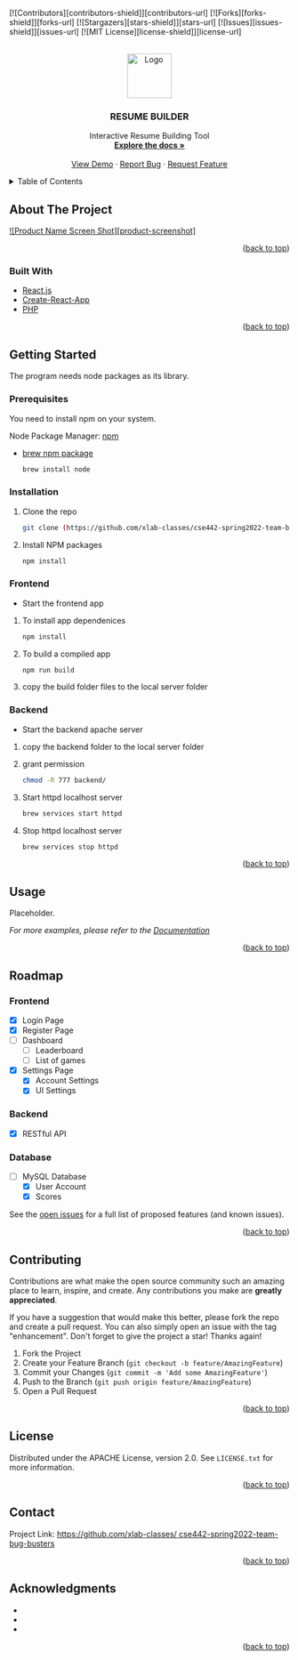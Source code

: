 <div id="top"></div>
<!--
*** TEMPLATE SOURCE - https://github.com/othneildrew/Best-README-Template
*** ALL CREDIT GOES TO - https://github.com/othneildrew
-->



<!-- PROJECT SHIELDS -->
<!--
*** I'm using markdown "reference style" links for readability.
*** Reference links are enclosed in brackets [ ] instead of parentheses ( ).
*** See the bottom of this document for the declaration of the reference variables
*** for contributors-url, forks-url, etc. This is an optional, concise syntax you may use.
*** https://www.markdownguide.org/basic-syntax/#reference-style-links
-->
[![Contributors][contributors-shield]][contributors-url]
[![Forks][forks-shield]][forks-url]
[![Stargazers][stars-shield]][stars-url]
[![Issues][issues-shield]][issues-url]
[![MIT License][license-shield]][license-url]

[//]: # ([![LinkedIn][linkedin-shield]][linkedin-url])



<!-- PROJECT LOGO -->
<br />
<div align="center">
  <a href="https://github.com/github_username/repo_name">
    <img src="images/logo.png" alt="Logo" width="auto" height="80">
  </a>

<h3 align="center">RESUME BUILDER</h3>

  <p align="center">
    Interactive Resume Building Tool
    <br />
    <a href="https://github.com/github_username/repo_name"><strong>Explore the docs »</strong></a>
    <br />
    <br />
    <a href="https://github.com/github_username/repo_name">View Demo</a>
    ·
    <a href="https://github.com/github_username/repo_name/issues">Report Bug</a>
    ·
    <a href="https://github.com/github_username/repo_name/issues">Request Feature</a>
  </p>
</div>



<!-- TABLE OF CONTENTS -->
<details>
  <summary>Table of Contents</summary>
  <ol>
    <li>
      <a href="#about-the-project">About The Project</a>
      <ul>
        <li><a href="#built-with">Built With</a></li>
      </ul>
    </li>
    <li>
      <a href="#getting-started">Getting Started</a>
      <ul>
        <li><a href="#prerequisites">Prerequisites</a></li>
        <li><a href="#installation">Installation</a></li>
      </ul>
    </li>
    <li><a href="#usage">Usage</a></li>
    <li><a href="#roadmap">Roadmap</a></li>
    <li><a href="#contributing">Contributing</a></li>
    <li><a href="#license">License</a></li>
    <li><a href="#contact">Contact</a></li>
    <li><a href="#acknowledgments">Acknowledgments</a></li>
  </ol>
</details>



<!-- ABOUT THE PROJECT -->
## About The Project

[![Product Name Screen Shot][product-screenshot]](https://example.com)

<p align="right">(<a href="#top">back to top</a>)</p>



### Built With

* [React.js](https://reactjs.org/)
* [Create-React-App](https://create-react-app.dev/docs/getting-started/)
* [PHP](https://www.php.net/manual/en/getting-started.php)

<p align="right">(<a href="#top">back to top</a>)</p>



<!-- GETTING STARTED -->
## Getting Started

The program needs node packages as its library. 

### Prerequisites

You need to install npm on your system.

Node Package Manager: [npm](https://docs.npmjs.com/downloading-and-installing-node-js-and-npm/)
  
* [brew npm package](https://formulae.brew.sh/formula/node/)
  ```sh
  brew install node
  ```

### Installation

1. Clone the repo
   ```sh
   git clone (https://github.com/xlab-classes/cse442-spring2022-team-bug-busters)
   ```
2. Install NPM packages
   ```sh
   npm install
   ```

### Frontend

* Start the frontend app

1. To install app dependenices
   ```sh
   npm install
   ```
2. To build a compiled app
   ```sh
   npm run build
   ```
3. copy the build folder files to the local server folder

### Backend

* Start the backend apache server

1. copy the backend folder to the local server folder

2. grant permission
   ```sh
   chmod -R 777 backend/
   ```
4. Start httpd localhost server

   ```sh
   brew services start httpd
   ```

3. Stop httpd localhost server

   ```sh
   brew services stop httpd
   ```

<p align="right">(<a href="#top">back to top</a>)</p>



<!-- USAGE EXAMPLES -->
## Usage

Placeholder.

_For more examples, please refer to the [Documentation](https://example.com)_

<p align="right">(<a href="#top">back to top</a>)</p>



<!-- ROADMAP -->
## Roadmap

### Frontend

- [x] Login Page
- [x] Register Page
- [ ] Dashboard
  - [ ] Leaderboard
  - [ ] List of games
- [x] Settings Page
  - [x] Account Settings
  - [x] UI Settings

### Backend

- [x] RESTful API

### Database

- [ ] MySQL Database 
  - [x] User Account
  - [x] Scores

See the [open issues]((https://github.com/xlab-classes/cse442-spring2022-team-bug-busters/issues)) for a full list of proposed features (and known issues).

<p align="right">(<a href="#top">back to top</a>)</p>



<!-- CONTRIBUTING -->
## Contributing

Contributions are what make the open source community such an amazing place to learn, inspire, and create. Any contributions you make are **greatly appreciated**.

If you have a suggestion that would make this better, please fork the repo and create a pull request. You can also simply open an issue with the tag "enhancement".
Don't forget to give the project a star! Thanks again!

1. Fork the Project
2. Create your Feature Branch (`git checkout -b feature/AmazingFeature`)
3. Commit your Changes (`git commit -m 'Add some AmazingFeature'`)
4. Push to the Branch (`git push origin feature/AmazingFeature`)
5. Open a Pull Request

<p align="right">(<a href="#top">back to top</a>)</p>



<!-- LICENSE -->
## License

Distributed under the APACHE License, version 2.0. See `LICENSE.txt` for more information.

<p align="right">(<a href="#top">back to top</a>)</p>



<!-- CONTACT -->
## Contact

Project Link: [https://github.com/xlab-classes/
cse442-spring2022-team-bug-busters](https://github.com/xlab-classes/cse442-spring2022-team-bug-busters)

<p align="right">(<a href="#top">back to top</a>)</p>



<!-- ACKNOWLEDGMENTS -->
## Acknowledgments

* []()
* []()
* []()

<p align="right">(<a href="#top">back to top</a>)</p>



<!-- MARKDOWN LINKS & IMAGES -->
<!-- https://www.markdownguide.org/basic-syntax/#reference-style-links -->
<!-- Shield will be updated once the repo changed to public -->
